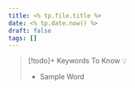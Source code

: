 ```yaml
---
title: <% tp.file.title %>
date: <% tp.date.now() %>
draft: false
tags: []
---
```

> [!todo]+ Keywords To Know 💡
> - Sample Word